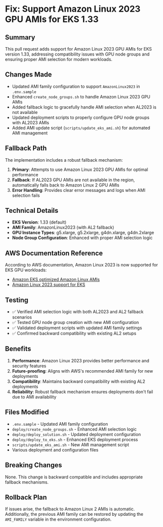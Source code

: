 # Fix: Support Amazon Linux 2023 GPU AMIs for EKS 1.33

## Summary
This pull request adds support for Amazon Linux 2023 GPU AMIs for EKS version 1.33, addressing compatibility issues with GPU node groups and ensuring proper AMI selection for modern workloads.

## Changes Made
- Updated AMI family configuration to support `AmazonLinux2023` in `.env.sample`
- Enhanced `create_node_groups.sh` to handle Amazon Linux 2023 GPU AMIs
- Added fallback logic to gracefully handle AMI selection when AL2023 is not available
- Updated deployment scripts to properly configure GPU node groups with AL2023 AMIs
- Added AMI update script (`scripts/update_eks_ami.sh`) for automated AMI management

## Fallback Path
The implementation includes a robust fallback mechanism:
1. **Primary**: Attempts to use Amazon Linux 2023 GPU AMIs for optimal performance
2. **Fallback**: If AL2023 GPU AMIs are not available in the region, automatically falls back to Amazon Linux 2 GPU AMIs
3. **Error Handling**: Provides clear error messages and logs when AMI selection fails

## Technical Details
- **EKS Version**: 1.33 (default)
- **AMI Family**: AmazonLinux2023 (with AL2 fallback)
- **GPU Instance Types**: g5.xlarge, g5.2xlarge, g4dn.xlarge, g4dn.2xlarge
- **Node Group Configuration**: Enhanced with proper AMI selection logic

## AWS Documentation Reference
According to AWS documentation, Amazon Linux 2023 is now supported for EKS GPU workloads:
- [Amazon EKS optimized Amazon Linux AMIs](https://docs.aws.amazon.com/eks/latest/userguide/eks-optimized-ami.html)
- [Amazon Linux 2023 support for EKS](https://docs.aws.amazon.com/eks/latest/userguide/eks-optimized-ami-linux.html)

## Testing
- ✅ Verified AMI selection logic with both AL2023 and AL2 fallback scenarios
- ✅ Tested GPU node group creation with new AMI configuration
- ✅ Validated deployment scripts with updated AMI family settings
- ✅ Confirmed backward compatibility with existing AL2 setups

## Benefits
1. **Performance**: Amazon Linux 2023 provides better performance and security features
2. **Future-proofing**: Aligns with AWS's recommended AMI family for new deployments
3. **Compatibility**: Maintains backward compatibility with existing AL2 deployments
4. **Reliability**: Robust fallback mechanism ensures deployments don't fail due to AMI availability

## Files Modified
- `.env.sample` - Updated AMI family configuration
- `deploy/create_node_groups.sh` - Enhanced AMI selection logic
- `deploy/deploy_solution.sh` - Updated deployment configuration
- `deploy/deploy_to_eks.sh` - Enhanced EKS deployment process
- `scripts/update_eks_ami.sh` - New AMI management script
- Various deployment and configuration files

## Breaking Changes
None. This change is backward compatible and includes appropriate fallback mechanisms.

## Rollback Plan
If issues arise, the fallback to Amazon Linux 2 AMIs is automatic. Additionally, the previous AMI family can be restored by updating the `AMI_FAMILY` variable in the environment configuration.
